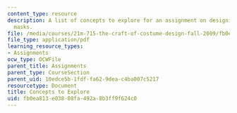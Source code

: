 ```yaml
---
content_type: resource
description: A list of concepts to explore for an assignment on designing and crafting
  masks.
file: /media/courses/21m-715-the-craft-of-costume-design-fall-2009/fb0ea813e03808fa492a8b3ff9f624c0_MIT21M_715F09_masks.pdf
file_type: application/pdf
learning_resource_types:
- Assignments
ocw_type: OCWFile
parent_title: Assignments
parent_type: CourseSection
parent_uid: 10edce5b-1fdf-fa62-9dea-c4ba007c5217
resourcetype: Document
title: Concepts to Explore
uid: fb0ea813-e038-08fa-492a-8b3ff9f624c0
---
```


